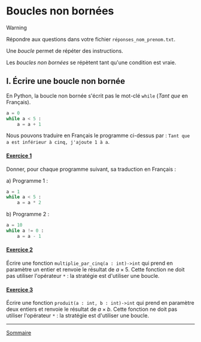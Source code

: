 # Boucles non bornées

> [!WARNING]
> Répondre aux questions dans votre fichier `réponses_nom_prenom.txt`.

Une *boucle* permet de répéter des instructions.

Les *boucles non bornées* se répètent tant qu'une condition est vraie.

## I. Écrire une boucle non bornée

En Python, la boucle non bornée s'écrit pas le mot-clé `while` (*Tant que* en Français).

```python
a = 0
while a < 5 :
    a = a + 1
```

Nous pouvons traduire en Français le programme ci-dessus par : `Tant que a est inférieur à cinq, j'ajoute 1 à a`.

#### <ins>Exercice 1</ins>

Donner, pour chaque programme suivant, sa traduction en Français :

a) Programme 1 :

```python
a = 1
while a < 5 :
    a = a * 2
```

b) Programme 2 :

```python
a = 10
while a != 0 :
    a = a - 1
```

#### <ins>Exercice 2</ins>

Écrire une fonction `multiplie_par_cinq(a : int)->int` qui prend en paramètre un entier et renvoie le résultat de $a \times 5$. Cette fonction ne doit pas utiliser l'opérateur `*` : la stratégie est d'utiliser une boucle.

#### <ins>Exercice 3</ins>

Écrire une fonction `produit(a : int, b : int)->int` qui prend en paramètre deux entiers et renvoie le résultat de $a \times b$. Cette fonction ne doit pas utiliser l'opérateur `*` : la stratégie est d'utiliser une boucle.

______________

[Sommaire](./../../README.md)